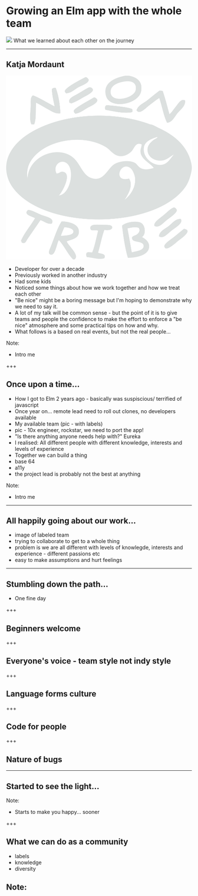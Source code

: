 # Growing an Elm app with the whole team
![](img/team-pic.png)
What we learned about each other on the journey

---

## Katja Mordaunt
![](img/neontribe-logo.png)

- Developer for over a decade
- Previously worked in another industry
- Had some kids
- Noticed some things about how we work together and how we treat each other
- "Be nice" might be a boring message but I'm hoping to demonstrate why we need to say it.
- A lot of my talk will be common sense - but the point of it is to give teams and people the confidence to make the effort to enforce a "be nice" atmosphere and some practical tips on how and why.
- What follows is a based on real events, but not the real people...

Note:
- Intro me

+++

## Once upon a time...

- How I got to Elm 2 years ago - basically was suspiscious/ terrified of javascript
- Once year on... remote lead need to roll out clones, no developers available
- My available team (pic - with labels)
- pic - 10x engineer, rockstar, we need to port the app!
- "Is there anything anyone needs help with?" Eureka
- I realised: All different people with different knowledge, interests and levels of experience
- Together we can build a thing
- base 64
- a11y
- the project lead is probably not the best at anything

Note:
- Intro me


---

## All happily going about our work...

- image of labeled team
- trying to collaborate to get to a whole thing
- problem is we are all different with levels of knowlegde, interests and experience - different passions etc
- easy to make assumptions and hurt feelings



---


## Stumbling down the path...

- One fine day

+++

## Beginners welcome

+++

## Everyone's voice - team style not indy style

+++

## Language forms culture

+++

## Code for people

+++

## Nature of bugs

---

## Started to see the light...

Note:
- Starts to make you happy... sooner

+++

## What we can do as a community

- labels <!-- .element class="fragment highlight-blue" data-fragment-index="1" -->
- knowledge <!-- .element class="fragment highlight-yellow" data-fragment-index="2" -->
- diversity <!-- .element class="fragment highlight-red" data-fragment-index="3" -->

Note:
-

